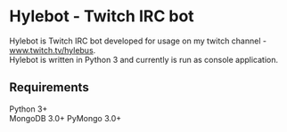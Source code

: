 # Hylebot - Twitch IRC bot

Hylebot is Twitch IRC bot developed for usage on my twitch channel - www.twitch.tv/hylebus.  
Hylebot is written in Python 3 and currently is run as console application.

## Requirements
Python 3+  
MongoDB 3.0+
PyMongo 3.0+
